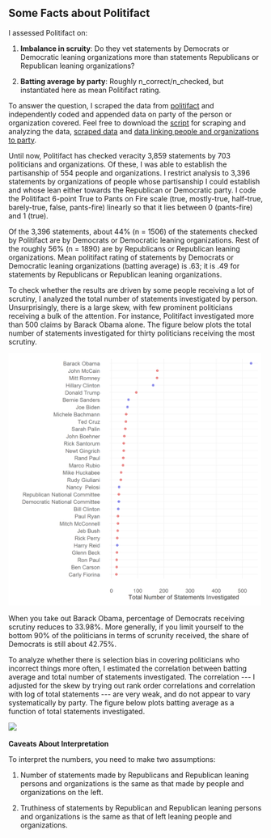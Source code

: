 ## Some Facts about Politifact

I assessed Politifact on:  

1. **Imbalance in scruity**: Do they vet statements by Democrats or Democratic leaning organizations more than statements Republicans or Republican leaning organizations?  

2. **Batting average by party**: Roughly n_correct/n_checked, but instantiated here as mean Politifact rating.     		  

To answer the question, I scraped the data from [politifact](http://politifact.com) and independently coded and appended data on party of the person or organization covered. Feel free to download the [script](politifact.R) for scraping and analyzing the data, [scraped data](politifacts.csv) and [data linking people and organizations to party](pol_names.csv).

Until now, Politifact has checked veracity 3,859 statements by 703 politicians and organizations. Of these, I was able to establish the partisanship of 554 people and organizations. I restrict analysis to 3,396 statements by organizations of people whose partisanship I could establish and whose lean either towards the Republican or Democratic party. I code the Politifact 6-point True to Pants on Fire scale (true, mostly-true, half-true, barely-true, false, pants-fire) linearly so that it lies between 0 (pants-fire) and 1 (true).

Of the 3,396 statements, about 44% (n = 1506) of the statements checked by Politifact are by Democrats or Democratic leaning organizations. Rest of the roughly 56% (n = 1890) are by Republicans or Republican leaning organizations. Mean politifact rating of statements by Democrats or Democratic leaning organizations (batting average) is .63; it is .49 for statements by Republicans or Republican leaning organizations. 

To check whether the results are driven by some people receiving a lot of scrutiny, I analyzed the total number of statements investigated by person. Unsurprisingly, there is a large skew, with few prominent politicians receiving a bulk of the attention. For instance, Politifact investigated more than 500 claims by Barack Obama alone. The figure below plots the total number of statements investigated for thirty politicians receiving the most scrutiny.

<img src="figs/t30_total_investigated.png" width="500">

When you take out Barack Obama, percentage of Democrats receiving scrutiny reduces to 33.98%. More generally, if you limit yourself to the bottom 90% of the politicians in terms of scrunity received, the share of Democrats is still about 42.75%.

To analyze whether there is selection bias in covering politicians who incorrect things more often, I estimated the correlation between batting average and total number of statements investigated. The correlation --- I adjusted for the skew by trying out rank order correlations and correlation with log of total statements --- are very weak, and do not appear to vary systematically by party. The figure below plots batting average as a function of total statements investigated.

<img src="figs/t30_batting_average_total_investigated.png" width="500">


**Caveats About Interpretation**

To interpret the numbers, you need to make two assumptions:      

1. Number of statements made by Republicans and Republican leaning persons and organizations is the same as that made by people and organizations on the left.   		  

2. Truthiness of statements by Republican and Republican leaning persons and organizations is the same as that of left leaning people and organizations.  
